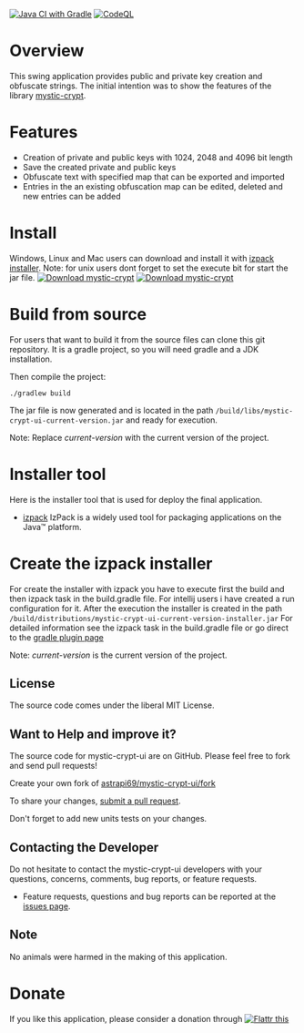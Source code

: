 [![Java CI with Gradle](https://github.com/astrapi69/mystic-crypt-ui/workflows/Java%20CI%20with%20Gradle/badge.svg)](https://github.com/astrapi69/mystic-crypt-ui/actions/workflows/gradle.yml)
[![CodeQL](https://github.com/astrapi69/mystic-crypt-ui/actions/workflows/codeql-analysis.yml/badge.svg)](https://github.com/astrapi69/mystic-crypt-ui/actions/workflows/codeql-analysis.yml)
# Overview

This swing application provides public and private key creation and obfuscate strings. The initial intention was to show the features of the library [mystic-crypt](https://github.com/astrapi69/mystic-crypt).

# Features

 * Creation of private and public keys with 1024, 2048 and 4096 bit length
 * Save the created private and public keys
 * Obfuscate text with specified map that can be exported and imported
 * Entries in the an existing obfuscation map can be edited, deleted and new entries can be added

# Install

Windows, Linux and Mac users can download and install it with
[izpack installer](https://sourceforge.net/projects/mysticcrypt/files/5.1/installer.jar/download).
Note: for unix users dont forget to set the execute bit for start the jar file.
[![Download mystic-crypt](https://a.fsdn.com/con/app/sf-download-button)](https://sourceforge.net/projects/mysticcrypt/files/latest/download)
[![Download mystic-crypt](https://img.shields.io/sourceforge/dm/mysticcrypt.svg)](https://sourceforge.net/projects/mysticcrypt/files/latest/download)

# Build from source

For users that want to build it from the source files can clone this git repository. It is a gradle project, so you will
need gradle and a JDK installation.

Then compile the project:

```
./gradlew build
```

The jar file is now generated and is located in the path ```/build/libs/mystic-crypt-ui-current-version.jar``` and ready
for execution.

Note:
Replace *current-version* with the current version of the project.

# Installer tool

Here is the installer tool that is used for deploy the final application.

* [izpack](http://izpack.org/) IzPack is a widely used tool for packaging applications on the Java™ platform.

# Create the izpack installer

For create the installer with izpack you have to execute first the build and then izpack task in the build.gradle file. For intellij users
i have created a run configuration for it. After the execution the installer is created in the path
```/build/distributions/mystic-crypt-ui-current-version-installer.jar```
For detailed information see the izpack task in the build.gradle file or go direct to the
[gradle plugin page](https://github.com/bmuschko/gradle-izpack-plugin)

Note:
*current-version* is the current version of the project.

## License

The source code comes under the liberal MIT License.

## Want to Help and improve it? ###

The source code for mystic-crypt-ui are on GitHub. Please feel free to fork and send pull requests!

Create your own fork of [astrapi69/mystic-crypt-ui/fork](https://github.com/astrapi69/mystic-crypt-ui/fork)

To share your changes, [submit a pull request](https://github.com/astrapi69/mystic-crypt-ui/pull/new/develop).

Don't forget to add new units tests on your changes.

## Contacting the Developer

Do not hesitate to contact the mystic-crypt-ui developers with your questions, concerns, comments, bug reports, or feature requests.
- Feature requests, questions and bug reports can be reported at the [issues page](https://github.com/astrapi69/mystic-crypt-ui/issues).

## Note

No animals were harmed in the making of this application.

# Donate

If you like this application, please consider a donation through
<a href="https://flattr.com/submit/auto?fid=r7vp62&url=https%3A%2F%2Fgithub.com%2Flightblueseas%2Fmystic-crypt-ui" target="_blank">
<img src="http://button.flattr.com/flattr-badge-large.png" alt="Flattr this" title="Flattr this" border="0">
</a>
